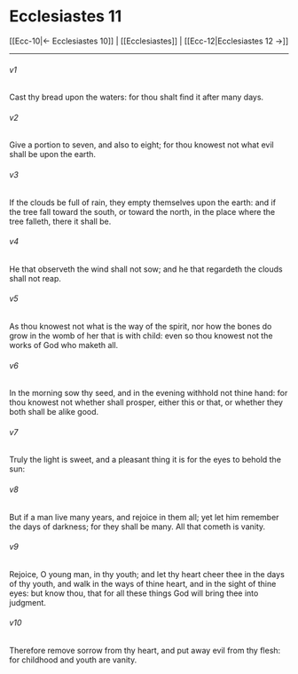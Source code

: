 # Ecclesiastes 11

[[Ecc-10|← Ecclesiastes 10]] | [[Ecclesiastes]] | [[Ecc-12|Ecclesiastes 12 →]]
***

###### v1
Cast thy bread upon the waters: for thou shalt find it after many days.
###### v2
Give a portion to seven, and also to eight; for thou knowest not what evil shall be upon the earth.
###### v3
If the clouds be full of rain, they empty themselves upon the earth: and if the tree fall toward the south, or toward the north, in the place where the tree falleth, there it shall be.
###### v4
He that observeth the wind shall not sow; and he that regardeth the clouds shall not reap.
###### v5
As thou knowest not what is the way of the spirit, nor how the bones do grow in the womb of her that is with child: even so thou knowest not the works of God who maketh all.
###### v6
In the morning sow thy seed, and in the evening withhold not thine hand: for thou knowest not whether shall prosper, either this or that, or whether they both shall be alike good.
###### v7
Truly the light is sweet, and a pleasant thing it is for the eyes to behold the sun:
###### v8
But if a man live many years, and rejoice in them all; yet let him remember the days of darkness; for they shall be many. All that cometh is vanity.
###### v9
Rejoice, O young man, in thy youth; and let thy heart cheer thee in the days of thy youth, and walk in the ways of thine heart, and in the sight of thine eyes: but know thou, that for all these things God will bring thee into judgment.
###### v10
Therefore remove sorrow from thy heart, and put away evil from thy flesh: for childhood and youth are vanity. 
